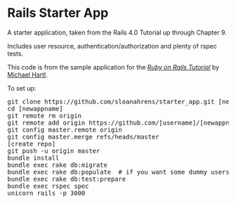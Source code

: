 # Rails Starter App

A starter application, taken from the Rails 4.0 Tutorial up through Chapter 9. 

Includes user resource, authentication/authorization and plenty of rspec tests.

This code is from the sample application for
the [*Ruby on Rails Tutorial*](http://railstutorial.org/)
by [Michael Hartl](http://michaelhartl.com/).

To set up:
<pre>
git clone https://github.com/sloanahrens/starter_app.git [newappname]
cd [newappname]
git remote rm origin
git remote add origin https://github.com/[username]/[newappname].git
git config master.remote origin
git config master.merge refs/heads/master
[create repo]
git push -u origin master
bundle install
bundle exec rake db:migrate
bundle exec rake db:populate  # if you want some dummy users
bundle exec rake db:test:prepare
bundle exec rspec spec
unicorn_rails -p 3000
</pre>